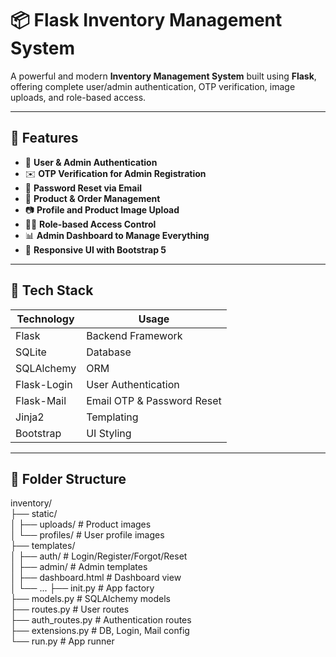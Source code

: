 # 📦 Flask Inventory Management System

A powerful and modern **Inventory Management System** built using **Flask**, offering complete user/admin authentication, OTP verification, image uploads, and role-based access.

---

## 🚀 Features

- 👥 **User & Admin Authentication**
- ✉️ **OTP Verification for Admin Registration**
- 🔐 **Password Reset via Email**
- 🛒 **Product & Order Management**
- 📷 **Profile and Product Image Upload**
- 🧑‍💼 **Role-based Access Control**
- 📊 **Admin Dashboard to Manage Everything**
- 🎨 **Responsive UI with Bootstrap 5**

---

## 🧱 Tech Stack

| Technology | Usage |
|------------|-------|
| Flask | Backend Framework |
| SQLite | Database |
| SQLAlchemy | ORM |
| Flask-Login | User Authentication |
| Flask-Mail | Email OTP & Password Reset |
| Jinja2 | Templating |
| Bootstrap | UI Styling |

---

## 📁 Folder Structure

inventory/ <br>
├── static/<br>
│ ├── uploads/ # Product images<br>
│ └── profiles/ # User profile images<br>
├── templates/<br>
│ ├── auth/ # Login/Register/Forgot/Reset <br>
│ ├── admin/ # Admin templates <br>
│ ├── dashboard.html # Dashboard view <br>
│ └── ...
├── init.py # App factory <br>
├── models.py # SQLAlchemy models <br>
├── routes.py # User routes <br>
├── auth_routes.py # Authentication routes <br>
├── extensions.py # DB, Login, Mail config <br>
└── run.py # App runner <br>


